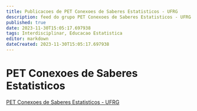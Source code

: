 ```yaml
---
title: Publicacoes de PET Conexoes de Saberes Estatisticos - UFRG 
description: feed do grupo PET Conexoes de Saberes Estatisticos - UFRG
published: true
date: 2023-11-30T15:05:17.697938
tags: Interdisciplinar, Educacao Estatistica
editor: markdown
dateCreated: 2023-11-30T15:05:17.697938
---
```


# PET Conexoes de Saberes Estatisticos
[PET Conexoes de Saberes Estatisticos - UFRG](/grupo/25PETConexoesdeSaberesEstatisticosUFRG)
